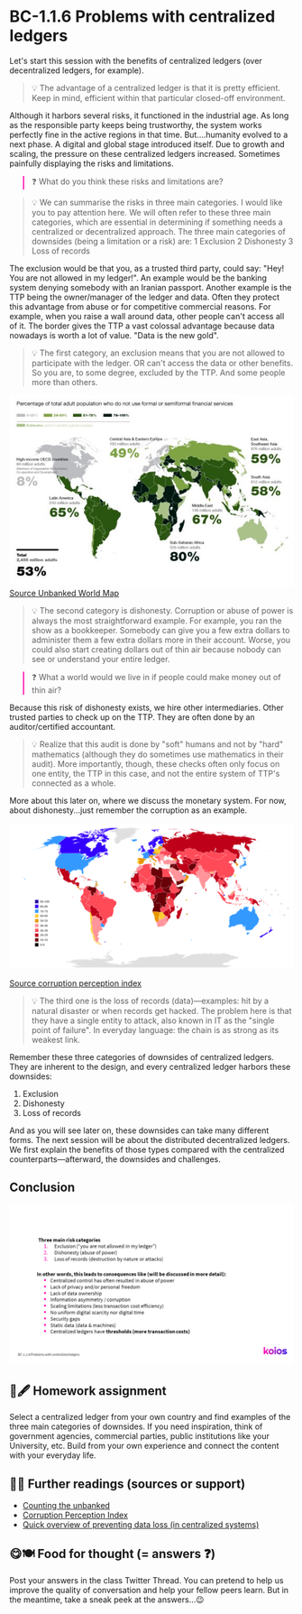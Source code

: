 # BC-1.1.6 Problems with centralized ledgers

Let's start this session with the benefits of centralized ledgers (over decentralized ledgers, for example). 

>💡 The advantage of a centralized ledger is that it is pretty efficient. Keep in mind, efficient within that particular closed-off environment. 

Although it harbors several risks, it functioned in the industrial age. As long as the responsible party keeps being trustworthy, the system works perfectly fine in the active regions in that time. But….humanity evolved to a next phase. A digital and global stage introduced itself. Due to growth and scaling, the pressure on these centralized ledgers increased. Sometimes painfully displaying the risks and limitations. 

<blockquote style="border-color: #ff0bac"> ❓ What do you think these risks and limitations are? </blockquote>

> 💡 We can summarise the risks in three main categories. I would like you to pay attention here. We will often refer to these three main categories, which are essential in determining if something needs a centralized or decentralized approach. The three main categories of downsides (being a limitation or a risk) are:
1 Exclusion
2 Dishonesty
3 Loss of records 

The exclusion would be that you, as a trusted third party, could say: "Hey! You are not allowed in my ledger!". An example would be the banking system denying somebody with an Iranian passport. Another example is the TTP being the owner/manager of the ledger and data. Often they protect this advantage from abuse or for competitive commercial reasons. For example, when you raise a wall around data, other people can't access all of it. The border gives the TTP a vast colossal advantage because data nowadays is worth a lot of value. "Data is the new gold". 

>💡 The first category, an exclusion means that you are not allowed to participate with the ledger. OR can't access the data or other benefits. So you are, to some degree, excluded by the TTP. And some people more than others. 

![map 1](https://raw.githubusercontent.com/koiosonline/literature-images/main/blockchain-level1/BC-1.1.6%20Problems%20with%20centralized%20ledgers-image2.jpg)
[Source Unbanked World Map](https://www.mckinsey.com/industries/financial-services/our-insights/counting-the-worlds-unbanked)

>💡 The second category is dishonesty. Corruption or abuse of power is always the most straightforward example. For example, you ran the show as a bookkeeper. Somebody can give you a few extra dollars to administer them a few extra dollars more in their account. Worse, you could also start creating dollars out of thin air because nobody can see or understand your entire ledger. 

<blockquote style="border-color: #ff0bac"> ❓ What a world would we live in if people could make money out of thin air?  </blockquote> 

Because this risk of dishonesty exists, we hire other intermediaries. Other trusted parties to check up on the TTP. They are often done by an auditor/certified accountant. 

>💡 Realize that this audit is done by "soft" humans and not by "hard" mathematics (although they do sometimes use mathematics in their audit). More importantly, though, these checks often only focus on one entity, the TTP in this case, and not the entire system of TTP's connected as a whole. 

More about this later on, where we discuss the monetary system. For now, about dishonesty...just remember the corruption as an example. 

![Overview corruption perception index](https://raw.githubusercontent.com/koiosonline/literature-images/main/blockchain-level1/BC-1.1.6%20Problems%20with%20centralized%20ledgers-image3.png)

[Source corruption perception index](https://en.wikipedia.org/wiki/Corruption_Perceptions_Index)

>💡 The third one is the loss of records (data)—examples: hit by a natural disaster or when records get hacked. The problem here is that they have a single entity to attack, also known in IT as the "single point of failure". In everyday language: the chain is as strong as its weakest link. 


Remember these three categories of downsides of centralized ledgers. They are inherent to the design, and every centralized ledger harbors these downsides: 

1. Exclusion
2. Dishonesty
3. Loss of records

And as you will see later on, these downsides can take many different forms. The next session will be about the distributed decentralized ledgers. We first explain the benefits of those types compared with the centralized counterparts—afterward, the downsides and challenges. 

## Conclusion
![Slide 1]( https://raw.githubusercontent.com/koiosonline/literature-images/main/blockchain-level1/BC-1.1.6%20Problems%20with%20centralized%20ledgers-image1.PNG)

## 📖🖋 Homework assignment 
Select a centralized ledger from your own country and find examples of the three main categories of downsides. If you need inspiration, think of government agencies, commercial parties, public institutions like your University, etc. Build from your own experience and connect the content with your everyday life. 

## 📓🤓 Further readings (sources or support) 
* [Counting the unbanked](https://www.mckinsey.com/industries/financial-services/our-insights/counting-the-worlds-unbanked)
* [Corruption Perception Index](https://en.wikipedia.org/wiki/Corruption_Perceptions_Index)
* [Quick overview of preventing data loss (in centralized systems)](http://techgenix.com/prevent-data-loss/)
 

## 😋🍽️ Food for thought (= answers ❓)
Post your answers in the class Twitter Thread. You can pretend to help us improve the quality of conversation and help your fellow peers learn. But in the meantime, take a sneak peek at the answers…😉